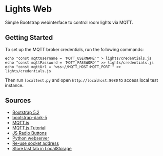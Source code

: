 # Lights Web

Simple Bootstrap webinterface to control room lights via MQTT.

## Getting Started

To set up the MQTT broker credentials, run the following commands:

    echo "const mqttUsername = 'MQTT_USERNAME'" > lights/credentials.js
    echo "const mqttPassword = 'MQTT_PASSWORD'" >> lights/credentials.js
    echo "const mqttUrl = 'wss://MQTT_HOST:MQTT_PORT'" >> lights/credentials.js

Then run `localtest.py` and open `http://localhost:8080` to access local test instance.

## Sources

 * [Bootstrap 5.2](https://getbootstrap.com/docs/5.2/getting-started/introduction/)
 * [bootstrap-dark-5](https://github.com/vinorodrigues/bootstrap-dark-5/blob/main/docs/bootstrap-dark.md)
 * [MQTT.js](https://github.com/mqttjs/MQTT.js)
 * [MQTT.js Tutorial](https://www.emqx.com/en/blog/mqtt-js-tutorial)
 * [JS Radio Buttons](https://www.javascripttutorial.net/javascript-dom/javascript-radio-button/)
 * [Python webserver](https://stackoverflow.com/a/52531444)
 * [Re-use socket address](https://stackoverflow.com/a/16641793)
 * [Store last tab in LocalStorage](https://stackoverflow.com/a/72358089)

